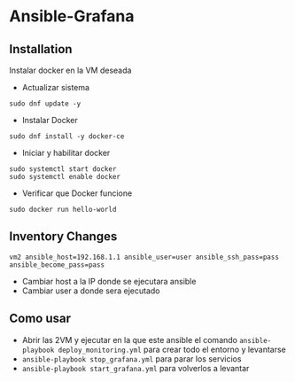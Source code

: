 # Ansible-Grafana

## Installation

Instalar docker en la VM deseada
* Actualizar sistema
```
sudo dnf update -y
```
* Instalar Docker
```
sudo dnf install -y docker-ce
```
* Iniciar y habilitar docker
```
sudo systemctl start docker
sudo systemctl enable docker
```
* Verificar que Docker funcione
```
sudo docker run hello-world
```

## Inventory Changes

`vm2 ansible_host=192.168.1.1 ansible_user=user ansible_ssh_pass=pass ansible_become_pass=pass`
* Cambiar host a la IP donde se ejecutara ansible
* Cambiar user a donde sera ejecutado

## Como usar
* Abrir las 2VM y ejecutar en la que este ansible el comando `ansible-playbook deploy_monitoring.yml` para crear todo el entorno y levantarse
* `ansible-playbook stop_grafana.yml` para parar los servicios
* `ansible-playbook start_grafana.yml` para volverlos a levantar
